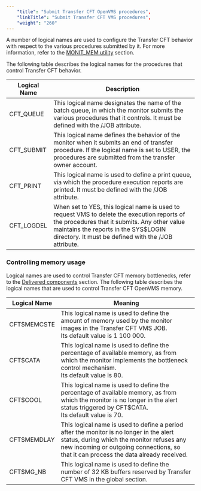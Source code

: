 ```yaml
---
    "title": "Submit Transfer CFT OpenVMS procedures",
    "linkTitle": "Submit Transfer CFT VMS procedures",
    "weight": "260"
---
```

A number of logical names are used to configure the Transfer CFT behavior with respect to the various procedures submitted by it. For more information, refer to the [MONIT_MEM utility]() section.

The following table describes the logical names for the procedures that control Transfer CFT behavior.


| Logical Name | Description |
| --- | --- |
| CFT_QUEUE | This logical name designates the name of the batch queue, in which the monitor submits the various procedures that it controls. It must be defined with the /JOB attribute. |
| CFT_SUBMIT | This logical name defines the behavior of the monitor when it submits an end of transfer procedure. If the logical name is set to USER, the procedures are submitted from the transfer owner account. |
| CFT_PRINT | This logical name is used to define a print queue, via which the procedure execution reports are printed. It must be defined with the /JOB attribute. |
| CFT_LOGDEL | When set to YES, this logical name is used to request VMS to delete the execution reports of the procedures that it submits. Any other value maintains the reports in the SYS$LOGIN directory. It must be defined with the /JOB attribute. |


### Controlling memory usage

Logical names are used to control Transfer CFT memory bottlenecks, refer to the [Delivered components](../../security_elements) section. The following table describes the logical names that are used to control Transfer CFT OpenVMS memory.


| Logical Name | Meaning |
| --- | --- |
| CFT$MEMCSTE | This logical name is used to define the amount of memory used by the monitor images in the Transfer CFT VMS JOB.<br /> Its default value is 1 100 000. |
| CFT$CATA | This logical name is used to define the percentage of available memory, as from which the monitor implements the bottleneck control mechanism.<br /> Its default value is 80. |
| CFT$COOL | This logical name is used to define the percentage of available memory, as from which the monitor is no longer in the alert status triggered by CFT$CATA.<br /> Its default value is 70. |
| CFT$MEMDLAY | This logical name is used to define a period after the monitor is no longer in the alert status, during which the monitor refuses any new incoming or outgoing connections, so that it can process the data already received. |
| CFT$MG_NB | This logical name is used to define the number of 32 KB buffers reserved by Transfer CFT VMS in the global section. |

